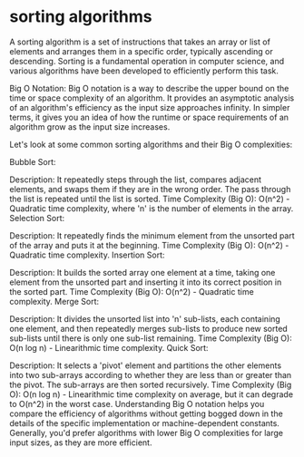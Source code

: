 sorting algorithms
==================================================================================================================================================================================
A sorting algorithm is a set of instructions that takes an array or list of elements and arranges them in a specific order, typically ascending or descending. Sorting is a fundamental operation in computer science, and various algorithms have been developed to efficiently perform this task.

Big O Notation:
Big O notation is a way to describe the upper bound on the time or space complexity of an algorithm. It provides an asymptotic analysis of an algorithm's efficiency as the input size approaches infinity. In simpler terms, it gives you an idea of how the runtime or space requirements of an algorithm grow as the input size increases.

Let's look at some common sorting algorithms and their Big O complexities:

Bubble Sort:

Description: It repeatedly steps through the list, compares adjacent elements, and swaps them if they are in the wrong order. The pass through the list is repeated until the list is sorted.
Time Complexity (Big O): O(n^2) - Quadratic time complexity, where 'n' is the number of elements in the array.
Selection Sort:

Description: It repeatedly finds the minimum element from the unsorted part of the array and puts it at the beginning.
Time Complexity (Big O): O(n^2) - Quadratic time complexity.
Insertion Sort:

Description: It builds the sorted array one element at a time, taking one element from the unsorted part and inserting it into its correct position in the sorted part.
Time Complexity (Big O): O(n^2) - Quadratic time complexity.
Merge Sort:

Description: It divides the unsorted list into 'n' sub-lists, each containing one element, and then repeatedly merges sub-lists to produce new sorted sub-lists until there is only one sub-list remaining.
Time Complexity (Big O): O(n log n) - Linearithmic time complexity.
Quick Sort:

Description: It selects a 'pivot' element and partitions the other elements into two sub-arrays according to whether they are less than or greater than the pivot. The sub-arrays are then sorted recursively.
Time Complexity (Big O): O(n log n) - Linearithmic time complexity on average, but it can degrade to O(n^2) in the worst case.
Understanding Big O notation helps you compare the efficiency of algorithms without getting bogged down in the details of the specific implementation or machine-dependent constants. Generally, you'd prefer algorithms with lower Big O complexities for large input sizes, as they are more efficient.
